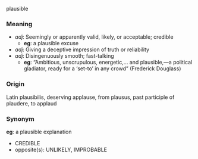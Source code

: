 plausible
### Meaning
+ _adj_: Seemingly or apparently valid, likely, or acceptable; credible
    + __eg__: a plausible excuse
+ _adj_: Giving a deceptive impression of truth or reliability
+ _adj_: Disingenuously smooth; fast-talking
    + __eg__: “Ambitious, unscrupulous, energetic,... and plausible,—a political gladiator, ready for a ‘set-to’ in any crowd” (Frederick Douglass)

### Origin

Latin plausibilis, deserving applause, from plausus, past participle of plaudere, to applaud

### Synonym

__eg__: a plausible explanation

+ CREDIBLE
+ opposite(s): UNLIKELY, IMPROBABLE


